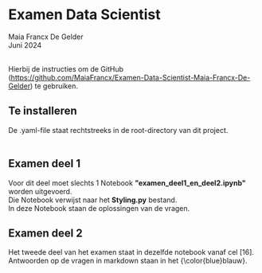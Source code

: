 # Examen Data Scientist

Maia Francx De Gelder <br>
Juni 2024
<br>
<br>

Hierbij de instructies om de GitHub (https://github.com/MaiaFrancx/Examen-Data-Scientist-Maia-Francx-De-Gelder) te gebruiken.

## Te installeren

De .yaml-file staat rechtstreeks in de root-directory van dit project. <br>
<br>


## Examen deel 1

Voor dit deel moet slechts 1 Notebook <b>"examen_deel1_en_deel2.ipynb"</b> worden uitgevoerd. <br>
Die Notebook verwijst  naar het <b>Styling.py</b> bestand.<br>
In deze Notebook staan de oplossingen van de vragen.

## Examen deel 2

Het tweede deel van het examen staat in dezelfde notebook vanaf cel [16]. <br>
Antwoorden op de vragen in markdown staan in het {\color{blue}blauw}.


